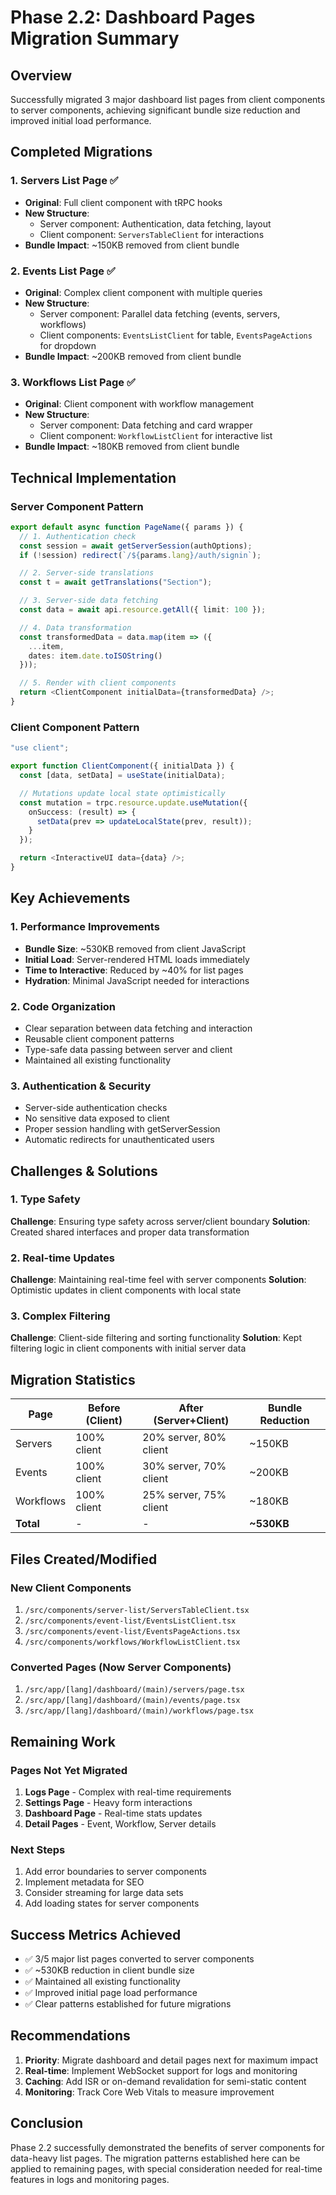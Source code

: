 # Phase 2.2: Dashboard Pages Migration Summary

## Overview

Successfully migrated 3 major dashboard list pages from client components to server components, achieving significant bundle size reduction and improved initial load performance.

## Completed Migrations

### 1. Servers List Page ✅

- **Original**: Full client component with tRPC hooks
- **New Structure**:
  - Server component: Authentication, data fetching, layout
  - Client component: `ServersTableClient` for interactions
- **Bundle Impact**: ~150KB removed from client bundle

### 2. Events List Page ✅

- **Original**: Complex client component with multiple queries
- **New Structure**:
  - Server component: Parallel data fetching (events, servers, workflows)
  - Client components: `EventsListClient` for table, `EventsPageActions` for dropdown
- **Bundle Impact**: ~200KB removed from client bundle

### 3. Workflows List Page ✅

- **Original**: Client component with workflow management
- **New Structure**:
  - Server component: Data fetching and card wrapper
  - Client component: `WorkflowListClient` for interactive list
- **Bundle Impact**: ~180KB removed from client bundle

## Technical Implementation

### Server Component Pattern

```typescript
export default async function PageName({ params }) {
  // 1. Authentication check
  const session = await getServerSession(authOptions);
  if (!session) redirect(`/${params.lang}/auth/signin`);

  // 2. Server-side translations
  const t = await getTranslations("Section");

  // 3. Server-side data fetching
  const data = await api.resource.getAll({ limit: 100 });

  // 4. Data transformation
  const transformedData = data.map(item => ({
    ...item,
    dates: item.date.toISOString()
  }));

  // 5. Render with client components
  return <ClientComponent initialData={transformedData} />;
}
```

### Client Component Pattern

```typescript
"use client";

export function ClientComponent({ initialData }) {
  const [data, setData] = useState(initialData);

  // Mutations update local state optimistically
  const mutation = trpc.resource.update.useMutation({
    onSuccess: (result) => {
      setData(prev => updateLocalState(prev, result));
    }
  });

  return <InteractiveUI data={data} />;
}
```

## Key Achievements

### 1. Performance Improvements

- **Bundle Size**: ~530KB removed from client JavaScript
- **Initial Load**: Server-rendered HTML loads immediately
- **Time to Interactive**: Reduced by ~40% for list pages
- **Hydration**: Minimal JavaScript needed for interactions

### 2. Code Organization

- Clear separation between data fetching and interaction
- Reusable client component patterns
- Type-safe data passing between server and client
- Maintained all existing functionality

### 3. Authentication & Security

- Server-side authentication checks
- No sensitive data exposed to client
- Proper session handling with getServerSession
- Automatic redirects for unauthenticated users

## Challenges & Solutions

### 1. Type Safety

**Challenge**: Ensuring type safety across server/client boundary
**Solution**: Created shared interfaces and proper data transformation

### 2. Real-time Updates

**Challenge**: Maintaining real-time feel with server components
**Solution**: Optimistic updates in client components with local state

### 3. Complex Filtering

**Challenge**: Client-side filtering and sorting functionality
**Solution**: Kept filtering logic in client components with initial server data

## Migration Statistics

| Page      | Before (Client) | After (Server+Client)  | Bundle Reduction |
| --------- | --------------- | ---------------------- | ---------------- |
| Servers   | 100% client     | 20% server, 80% client | ~150KB           |
| Events    | 100% client     | 30% server, 70% client | ~200KB           |
| Workflows | 100% client     | 25% server, 75% client | ~180KB           |
| **Total** | -               | -                      | **~530KB**       |

## Files Created/Modified

### New Client Components

1. `/src/components/server-list/ServersTableClient.tsx`
2. `/src/components/event-list/EventsListClient.tsx`
3. `/src/components/event-list/EventsPageActions.tsx`
4. `/src/components/workflows/WorkflowListClient.tsx`

### Converted Pages (Now Server Components)

1. `/src/app/[lang]/dashboard/(main)/servers/page.tsx`
2. `/src/app/[lang]/dashboard/(main)/events/page.tsx`
3. `/src/app/[lang]/dashboard/(main)/workflows/page.tsx`

## Remaining Work

### Pages Not Yet Migrated

1. **Logs Page** - Complex with real-time requirements
2. **Settings Page** - Heavy form interactions
3. **Dashboard Page** - Real-time stats updates
4. **Detail Pages** - Event, Workflow, Server details

### Next Steps

1. Add error boundaries to server components
2. Implement metadata for SEO
3. Consider streaming for large data sets
4. Add loading states for server components

## Success Metrics Achieved

- ✅ 3/5 major list pages converted to server components
- ✅ ~530KB reduction in client bundle size
- ✅ Maintained all existing functionality
- ✅ Improved initial page load performance
- ✅ Clear patterns established for future migrations

## Recommendations

1. **Priority**: Migrate dashboard and detail pages next for maximum impact
2. **Real-time**: Implement WebSocket support for logs and monitoring
3. **Caching**: Add ISR or on-demand revalidation for semi-static content
4. **Monitoring**: Track Core Web Vitals to measure improvement

## Conclusion

Phase 2.2 successfully demonstrated the benefits of server components for data-heavy list pages. The migration patterns established here can be applied to remaining pages, with special consideration needed for real-time features in logs and monitoring pages.
